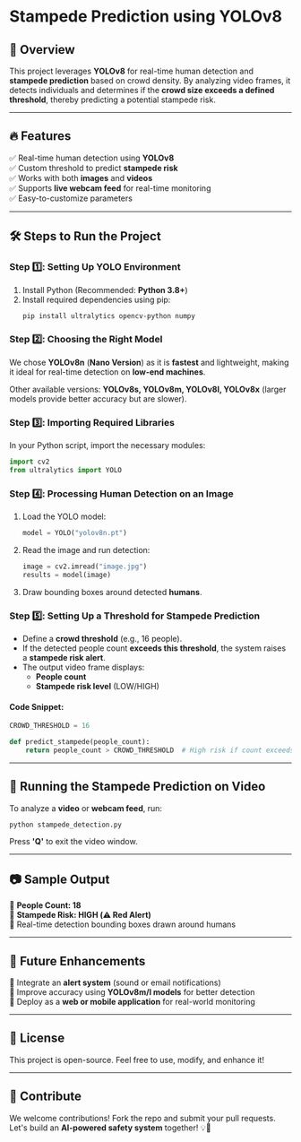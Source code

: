# Stampede Prediction using YOLOv8

## 🚀 Overview
This project leverages **YOLOv8** for real-time human detection and **stampede prediction** based on crowd density. By analyzing video frames, it detects individuals and determines if the **crowd size exceeds a defined threshold**, thereby predicting a potential stampede risk.

---

## 🔥 Features
✅ Real-time human detection using **YOLOv8**  
✅ Custom threshold to predict **stampede risk**  
✅ Works with both **images** and **videos**  
✅ Supports **live webcam feed** for real-time monitoring  
✅ Easy-to-customize parameters  

---

## 🛠️ Steps to Run the Project

### **Step 1️⃣: Setting Up YOLO Environment**
1. Install Python (Recommended: **Python 3.8+**)
2. Install required dependencies using pip:
   ```bash
   pip install ultralytics opencv-python numpy
   ```

### **Step 2️⃣: Choosing the Right Model**
We chose **YOLOv8n** (**Nano Version**) as it is **fastest** and lightweight, making it ideal for real-time detection on **low-end machines**.

Other available versions: **YOLOv8s, YOLOv8m, YOLOv8l, YOLOv8x** (larger models provide better accuracy but are slower).

### **Step 3️⃣: Importing Required Libraries**
In your Python script, import the necessary modules:
   ```python
   import cv2
   from ultralytics import YOLO
   ```

### **Step 4️⃣: Processing Human Detection on an Image**
1. Load the YOLO model:
   ```python
   model = YOLO("yolov8n.pt")
   ```
2. Read the image and run detection:
   ```python
   image = cv2.imread("image.jpg")
   results = model(image)
   ```
3. Draw bounding boxes around detected **humans**.

### **Step 5️⃣: Setting Up a Threshold for Stampede Prediction**
- Define a **crowd threshold** (e.g., 16 people).
- If the detected people count **exceeds this threshold**, the system raises a **stampede risk alert**.
- The output video frame displays:
  - **People count**
  - **Stampede risk level** (LOW/HIGH)

#### **Code Snippet:**
```python
CROWD_THRESHOLD = 16

def predict_stampede(people_count):
    return people_count > CROWD_THRESHOLD  # High risk if count exceeds threshold
```

---

## 📌 Running the Stampede Prediction on Video
To analyze a **video** or **webcam feed**, run:
```python
python stampede_detection.py
```
Press **'Q'** to exit the video window.

---

## 📷 Sample Output
🔹 **People Count: 18**  
🔹 **Stampede Risk: HIGH (⚠️ Red Alert)**  
🔹 Real-time detection bounding boxes drawn around humans

---

## 📩 Future Enhancements
🔹 Integrate an **alert system** (sound or email notifications)  
🔹 Improve accuracy using **YOLOv8m/l models** for better detection  
🔹 Deploy as a **web or mobile application** for real-world monitoring  

---

## 📜 License
This project is open-source. Feel free to use, modify, and enhance it!

---

## 🎯 Contribute
We welcome contributions! Fork the repo and submit your pull requests. Let's build an **AI-powered safety system** together! 💡🚀

